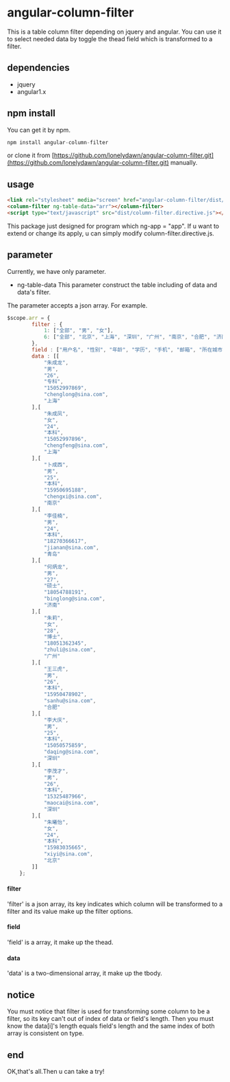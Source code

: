 # angular-column-filter
This is a table column filter depending on jquery and angular.
You can use it to select needed data by toggle the thead field which is transformed to a filter.

## dependencies
* jquery
* angular1.x

## npm install
You can get it by npm.
```javascript
npm install angular-column-filter
```
or clone it from [https://github.com/lonelydawn/angular-column-filter.git](https://github.com/lonelydawn/angular-column-filter.git) manually.

## usage
```html
<link rel="stylesheet" media="screen" href="angular-column-filter/dist/column-filter.css"/>
<column-filter ng-table-data="arr"></column-filter>
<script type="text/javascript" src="dist/column-filter.directive.js"></script>
```

This package just designed for program which ng-app = "app".
If u want to extend or change its apply, u can simply modify column-filter.directive.js.

## parameter
Currently, we have only parameter.
* ng-table-data
This parameter construct the table including of data and data's filter.

The parameter accepts a json array.
For example.

```javascript
$scope.arr = {
        filter : {
            1: ["全部", "男", "女"],
            6: ["全部", "北京", "上海", "深圳", "广州", "南京", "合肥", "济南", "青岛"]
        },
        field : ["用户名", "性别", "年龄", "学历", "手机", "邮箱", "所在城市"],
        data : [[
            "朱成龙",
            "男",
            "26",
            "专科",
            "15052997869",
            "chenglong@sina.com",
            "上海"
        ],[
            "朱成凤",
            "女",
            "24",
            "本科",
            "15052997896",
            "chengfeng@sina.com",
            "上海"
        ],[
            "卜成西",
            "男",
            "25",
            "本科",
            "15950695188",
            "chengxi@sina.com",
            "南京"
        ],[
            "李佳楠",
            "男",
            "24",
            "本科",
            "18270366617",
            "jianan@sina.com",
            "青岛"
        ],[
            "何炳龙",
            "男",
            "27",
            "硕士",
            "18054788191",
            "binglong@sina.com",
            "济南"
        ],[
            "朱莉",
            "女",
            "28",
            "博士",
            "18051362345",
            "zhuli@sina.com",
            "广州"
        ],[
            "王三虎",
            "男",
            "26",
            "本科",
            "15950478902",
            "sanhu@sina.com",
            "合肥"
        ],[
            "李大庆",
            "男",
            "25",
            "本科",
            "15050575859",
            "daqing@sina.com",
            "深圳"
        ],[
            "李茂才",
            "男",
            "26",
            "本科",
            "15325487966",
            "maocai@sina.com",
            "深圳"
        ],[
            "朱曦怡",
            "女",
            "24",
            "本科",
            "15983035665",
            "xiyi@sina.com",
            "北京"
        ]]
    };
```
#### filter
'filter' is a json array, its key indicates which column will be transformed to a filter and its value make up the filter options.

#### field
'field' is a array, it make up the thead.

#### data
'data' is a two-dimensional array, it make up the tbody.

## notice
You must notice that filter is used for transforming some column to be a filter, so its key can't out of index of data or field's length. Then you must know the data[i]'s length equals field's length and the same index of both array is consistent on type.

## end
OK,that's all.Then u can take a try!
